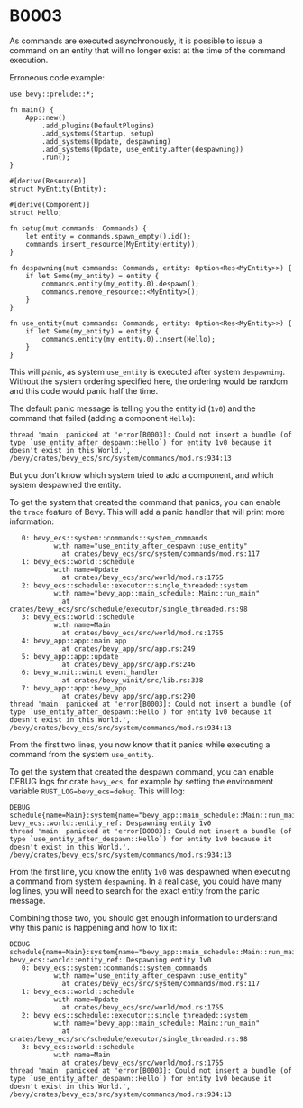 # B0003

As commands are executed asynchronously, it is possible to issue a command on an entity that will no longer exist at the time of the command execution.

Erroneous code example:

```rust,should_panic
use bevy::prelude::*;

fn main() {
    App::new()
        .add_plugins(DefaultPlugins)
        .add_systems(Startup, setup)
        .add_systems(Update, despawning)
        .add_systems(Update, use_entity.after(despawning))
        .run();
}

#[derive(Resource)]
struct MyEntity(Entity);

#[derive(Component)]
struct Hello;

fn setup(mut commands: Commands) {
    let entity = commands.spawn_empty().id();
    commands.insert_resource(MyEntity(entity));
}

fn despawning(mut commands: Commands, entity: Option<Res<MyEntity>>) {
    if let Some(my_entity) = entity {
        commands.entity(my_entity.0).despawn();
        commands.remove_resource::<MyEntity>();
    }
}

fn use_entity(mut commands: Commands, entity: Option<Res<MyEntity>>) {
    if let Some(my_entity) = entity {
        commands.entity(my_entity.0).insert(Hello);
    }
}
```

This will panic, as system `use_entity` is executed after system `despawning`. Without the system ordering specified here, the ordering would be random and this code would panic half the time.

The default panic message is telling you the entity id (`1v0`) and the command that failed (adding a component `Hello`):

```text
thread 'main' panicked at 'error[B0003]: Could not insert a bundle (of type `use_entity_after_despawn::Hello`) for entity 1v0 because it doesn't exist in this World.', /bevy/crates/bevy_ecs/src/system/commands/mod.rs:934:13
```

But you don't know which system tried to add a component, and which system despawned the entity.

To get the system that created the command that panics, you can enable the `trace` feature of Bevy. This will add a panic handler that will print more information:

```text
   0: bevy_ecs::system::commands::system_commands
           with name="use_entity_after_despawn::use_entity"
             at crates/bevy_ecs/src/system/commands/mod.rs:117
   1: bevy_ecs::world::schedule
           with name=Update
             at crates/bevy_ecs/src/world/mod.rs:1755
   2: bevy_ecs::schedule::executor::single_threaded::system
           with name="bevy_app::main_schedule::Main::run_main"
             at crates/bevy_ecs/src/schedule/executor/single_threaded.rs:98
   3: bevy_ecs::world::schedule
           with name=Main
             at crates/bevy_ecs/src/world/mod.rs:1755
   4: bevy_app::app::main app
             at crates/bevy_app/src/app.rs:249
   5: bevy_app::app::update
             at crates/bevy_app/src/app.rs:246
   6: bevy_winit::winit event_handler
             at crates/bevy_winit/src/lib.rs:338
   7: bevy_app::app::bevy_app
             at crates/bevy_app/src/app.rs:290
thread 'main' panicked at 'error[B0003]: Could not insert a bundle (of type `use_entity_after_despawn::Hello`) for entity 1v0 because it doesn't exist in this World.', /bevy/crates/bevy_ecs/src/system/commands/mod.rs:934:13
```

From the first two lines, you now know that it panics while executing a command from the system `use_entity`.

To get the system that created the despawn command, you can enable DEBUG logs for crate `bevy_ecs`, for example by setting the environment variable `RUST_LOG=bevy_ecs=debug`. This will log:

```text
DEBUG schedule{name=Main}:system{name="bevy_app::main_schedule::Main::run_main"}:schedule{name=Update}:system_commands{name="use_entity_after_despawn::despawning"}: bevy_ecs::world::entity_ref: Despawning entity 1v0
thread 'main' panicked at 'error[B0003]: Could not insert a bundle (of type `use_entity_after_despawn::Hello`) for entity 1v0 because it doesn't exist in this World.', /bevy/crates/bevy_ecs/src/system/commands/mod.rs:934:13
```

From the first line, you know the entity `1v0` was despawned when executing a command from system `despawning`. In a real case, you could have many log lines, you will need to search for the exact entity from the panic message.

Combining those two, you should get enough information to understand why this panic is happening and how to fix it:

```text
DEBUG schedule{name=Main}:system{name="bevy_app::main_schedule::Main::run_main"}:schedule{name=Update}:system_commands{name="use_entity_after_despawn::despawning"}: bevy_ecs::world::entity_ref: Despawning entity 1v0
   0: bevy_ecs::system::commands::system_commands
           with name="use_entity_after_despawn::use_entity"
             at crates/bevy_ecs/src/system/commands/mod.rs:117
   1: bevy_ecs::world::schedule
           with name=Update
             at crates/bevy_ecs/src/world/mod.rs:1755
   2: bevy_ecs::schedule::executor::single_threaded::system
           with name="bevy_app::main_schedule::Main::run_main"
             at crates/bevy_ecs/src/schedule/executor/single_threaded.rs:98
   3: bevy_ecs::world::schedule
           with name=Main
             at crates/bevy_ecs/src/world/mod.rs:1755
thread 'main' panicked at 'error[B0003]: Could not insert a bundle (of type `use_entity_after_despawn::Hello`) for entity 1v0 because it doesn't exist in this World.', /bevy/crates/bevy_ecs/src/system/commands/mod.rs:934:13
```
